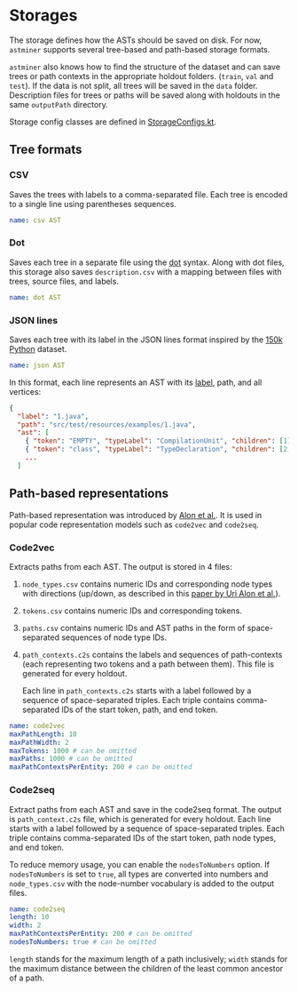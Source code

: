 # Storages

The storage defines how the ASTs should be saved on disk.
For now, `astminer` supports several tree-based and path-based storage formats.

`astminer` also knows how to find the structure of the dataset and can 
save trees or path contexts in the appropriate holdout folders. (`train`, `val` and `test`). 
If the data is not split, all trees will be saved in the `data` folder. 
Description files for trees or paths will be saved along with holdouts in the same `outputPath` directory.

Storage config classes are defined in [StorageConfigs.kt](../src/main/kotlin/astminer/config/StorageConfigs.kt).

## Tree formats

### CSV

Saves the trees with labels to a comma-separated file.
Each tree is encoded to a single line using parentheses sequences.

 ```yaml
 name: csv AST
 ```

### Dot

Saves each tree in a separate file using the [dot](https://graphviz.org/doc/info/lang.html) syntax.
Along with dot files, this storage also saves `description.csv` with a mapping between files with trees, source files, and labels.


 ```yaml
 name: dot AST
 ```

### JSON lines

Saves each tree with its label in the JSON lines format inspired by the [150k Python](https://www.sri.inf.ethz.ch/py150) dataset.

 ```yaml
 name: json AST
 ```

In this format, each line represents an AST with its [label](label_extractors.md), path, and all vertices:

```json
{
  "label": "1.java",
  "path": "src/test/resources/examples/1.java",
  "ast": [
    { "token": "EMPTY", "typeLabel": "CompilationUnit", "children": [1] },
    { "token": "class", "typeLabel": "TypeDeclaration", "children": [2, 3, 4] },
    ...
  ]
```

## Path-based representations

Path-based representation was introduced by [Alon et al.](https://arxiv.org/abs/1803.09544).
It is used in popular code representation models such as `code2vec` and `code2seq`.

### Code2vec

Extracts paths from each AST. The output is stored in 4 files:
1. `node_types.csv` contains numeric IDs and corresponding node types with directions (up/down, as described in this [paper by Uri Alon et al.](https://arxiv.org/pdf/1803.09544.pdf)).
2. `tokens.csv` contains numeric IDs and corresponding tokens.
3. `paths.csv` contains numeric IDs and AST paths in the form of space-separated sequences of node type IDs.
4. `path_contexts.c2s` contains the labels and sequences of path-contexts (each representing two tokens and a path between them).
    This file is generated for every holdout.

    Each line in `path_contexts.c2s` starts with a label followed by a sequence of space-separated triples. Each triple contains comma-separated IDs of the start token, path, and end token.

 ```yaml
 name: code2vec
 maxPathLength: 10
 maxPathWidth: 2
 maxTokens: 1000 # can be omitted
 maxPaths: 1000 # can be omitted
 maxPathContextsPerEntity: 200 # can be omitted
 ```


### Code2seq

Extract paths from each AST and save in the code2seq format.
The output is `path_context.c2s` file, which is generated for every holdout.
Each line starts with a label followed by a sequence of space-separated triples.
Each triple contains comma-separated IDs of the start token, path node types, and end token.

To reduce memory usage, you can enable the `nodesToNumbers` option.
If `nodesToNumbers` is set to `true`, all types are converted into numbers and `node_types.csv` with the node-number vocabulary is added to the output files.

 ```yaml
 name: code2seq
 length: 10
 width: 2
 maxPathContextsPerEntity: 200 # can be omitted
 nodesToNumbers: true # can be omitted
 ```
`length` stands for the maximum length of a path inclusively; `width` stands for the maximum distance between the children of the least common ancestor of a path.